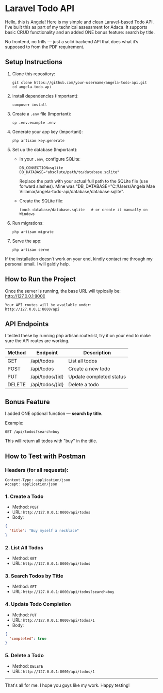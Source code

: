 # Laravel Todo API
Hello, this is Angela! Here is my simple and clean Laravel-based Todo API. I've built this as part of my technical assessment for Adaca. It supports basic CRUD functionality and an added ONE bonus feature: search by title.

No frontend, no frills — just a solid backend API that does what it’s supposed to from the PDF requirement.

## Setup Instructions
1. Clone this repository:
   ```
   git clone https://github.com/your-username/angela-todo-api.git
   cd angela-todo-api
   ```
2. Install dependencies (Important):
   ```
   composer install
   ```
3. Create a `.env` file (Important):
   ```
   cp .env.example .env
   ```
4. Generate your app key (Important):
   ```
   php artisan key:generate
   ```
5. Set up the database (Important):
   - In your `.env`, configure SQLite:
     ```
     DB_CONNECTION=sqlite
     DB_DATABASE="absolute/path/to/database.sqlite"
     ```
     Replace the path with your actual full path to the SQLite file (use forward slashes).
     Mine was "DB_DATABASE="C:/Users/Angela Mae Villamar/angela-todo-api/database/database.sqlite".

   - Create the SQLite file:
     ```
     touch database/database.sqlite   # or create it manually on Windows
     ```
6. Run migrations:
   ```
   php artisan migrate
   ```
7. Serve the app:
   ```
   php artisan serve
   ```

If the installation doesn't work on your end, kindly contact me through my personal email. I will galdly help.

## How to Run the Project
Once the server is running, the base URL will typically be:
http://127.0.0.1:8000

```
Your API routes will be available under:
http://127.0.0.1:8000/api

```

## API Endpoints
I tested these by running php artisan route:list, 
try it on your end to make sure the API routes are working. 

| Method | Endpoint             | Description             |
|--------|----------------------|-------------------------|
| GET    | /api/todos           | List all todos          |
| POST   | /api/todos           | Create a new todo       |
| PUT    | /api/todos/{id}      | Update completed status |
| DELETE | /api/todos/{id}      | Delete a todo           |


## Bonus Feature
I added ONE optional function — **search by title**. 

Example:
```
GET /api/todos?search=buy
```
This will return all todos with "buy" in the title.


## How to Test with Postman
### Headers (for all requests):
```
Content-Type: application/json
Accept: application/json
```
### 1. Create a Todo
- Method: `POST`
- URL: `http://127.0.0.1:8000/api/todos`
- Body:
```json
{
  "title": "Buy myself a necklace"
}
```
### 2. List All Todos
- Method: `GET`
- URL: `http://127.0.0.1:8000/api/todos`

### 3. Search Todos by Title
- Method: `GET`
- URL: `http://127.0.0.1:8000/api/todos?search=buy`

### 4. Update Todo Completion
- Method: `PUT`
- URL: `http://127.0.0.1:8000/api/todos/1`
- Body:
```json
{
  "completed": true
}
```
### 5. Delete a Todo
- Method: `DELETE`
- URL: `http://127.0.0.1:8000/api/todos/1`

---

That's all for me. I hope you guys like my work. Happy testing!
